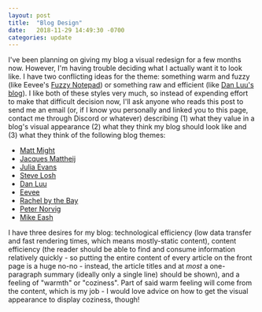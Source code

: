 ```yaml
---
layout: post
title:  "Blog Design"
date:   2018-11-29 14:49:30 -0700
categories: update
---
```


I've been planning on giving my blog a visual redesign for a few months now. However, I'm having trouble deciding what I actually want it to look like. I have two conflicting ideas for the theme: something warm and fuzzy (like Eevee's [Fuzzy Notepad](https://eev.ee/blog/)) or something raw and efficient (like [Dan Luu's blog](http://danluu.com/)). I like both of these styles very much, so instead of expending effort to make that difficult decision now, I'll ask anyone who reads this post to send me an email (or, if I know you personally and linked you to this page, contact me through Discord or whatever) describing (1) what they value in a blog's visual appearance (2) what they think my blog should look like and (3) what they think of the following blog themes:

 - [Matt Might](http://matt.might.net/)
 - [Jacques Mattheij](https://jacquesmattheij.com/)
 - [Julia Evans](https://jvns.ca/)
 - [Steve Losh](http://stevelosh.com/blog/)
 - [Dan Luu](http://danluu.com/)
 - [Eevee](https://eev.ee/blog/)
 - [Rachel by the Bay](https://rachelbythebay.com/w/)
 - [Peter Norvig](http://norvig.com/)
 - [Mike Eash](https://www.mikeash.com/pyblog/)

I have three desires for my blog: technological efficiency (low data transfer and fast rendering times, which means mostly-static content), content efficiency (the reader should be able to find and consume information relatively quickly - so putting the entire content of every article on the front page is a huge no-no - instead, the article titles and at *most* a one-paragraph summary (ideally only a single line) should be shown), and a feeling of "warmth" or "coziness". Part of said warm feeling will come from the content, which is my job - I would love advice on how to get the visual appearance to display coziness, though!
